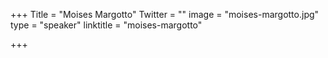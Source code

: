 +++
Title = "Moises Margotto"
Twitter = ""
image = "moises-margotto.jpg"
type = "speaker"
linktitle = "moises-margotto"

+++


